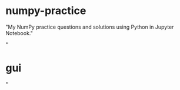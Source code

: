 # numpy-practice
"My NumPy practice questions and solutions using Python in Jupyter Notebook."

"<h1>gui</h2>"
